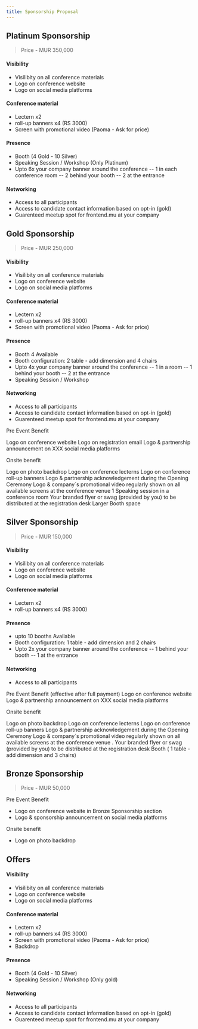 ```yaml
---
title: Sponsorship Proposal
---
```



## Platinum Sponsorship
> Price - MUR 350,000

#### Visibility 
- Visilibity on all conference materials
- Logo on conference website
- Logo on social media platforms

#### Conference material
- Lectern x2
- roll-up banners x4 (RS 3000)
- Screen with promotional video (Paoma - Ask for price)

#### Presence
- Booth (4 Gold - 10 Silver)
- Speaking Session / Workshop (Only Platinum)
- Upto 6x your company banner around the conference
-- 1 in each conference room
-- 2 behind your booth
-- 2 at the entrance

#### Networking
- Access to all participants
- Access to candidate contact information based on opt-in (gold)
- Guarenteed meetup spot for frontend.mu at your company

## Gold Sponsorship
> Price - MUR 250,000

#### Visibility 
- Visilibity on all conference materials
- Logo on conference website
- Logo on social media platforms

#### Conference material
- Lectern x2
- roll-up banners x4 (RS 3000)
- Screen with promotional video (Paoma - Ask for price)

#### Presence
- Booth 4 Available
- Booth configuration: 2 table - add dimension and 4 chairs
- Upto 4x your company banner around the conference
-- 1 in a room
-- 1 behind your booth
-- 2 at the entrance
- Speaking Session / Workshop

#### Networking
- Access to all participants
- Access to candidate contact information based on opt-in (gold)
- Guarenteed meetup spot for frontend.mu at your company

<!-- Old notes -->
Pre Event Benefit

Logo on conference website
Logo on registration email
Logo & partnership announcement on XXX social media platforms

Onsite benefit

Logo on photo backdrop
Logo on conference lecterns
Logo on conference roll-up banners
Logo & partnership acknowledgement during the Opening Ceremony
Logo & company´s promotional video regularly shown on all
available screens at the conference venue
1 Speaking session in a conference room
Your branded flyer or swag (provided by you) to be distributed at the registration desk
Larger Booth space 

## Silver Sponsorship
> Price - MUR 150,000

#### Visibility 
- Visilibity on all conference materials
- Logo on conference website
- Logo on social media platforms

#### Conference material
- Lectern x2
- roll-up banners x4 (RS 3000)

#### Presence
- upto 10 booths Available
- Booth configuration: 1 table - add dimension  and 2 chairs
- Upto 2x your company banner around the conference
-- 1 behind your booth
-- 1 at the entrance

#### Networking
- Access to all participants

Pre Event Benefit  (effective after full payment)
Logo on conference website 
Logo & partnership announcement on XXX social media platforms

Onsite benefit

Logo on photo backdrop
Logo on conference lecterns 
Logo on conference roll-up banners Logo & partnership acknowledgement during the Opening Ceremony Logo & company´s promotional video regularly shown on all available screens at the conference venue .
Your branded flyer or swag (provided by you) to be distributed at the registration desk
Booth ( 1 table - add dimension  and 3 chairs)


## Bronze Sponsorship
> Price - MUR 50,000

Pre Event Benefit 

- Logo on conference website in Bronze Sponsorship section
- Logo & sponsorship announcement on social media platforms 

Onsite benefit
- Logo on photo backdrop



## Offers

#### Visibility 
- Visilibity on all conference materials
- Logo on conference website
- Logo on social media platforms

#### Conference material
- Lectern x2
- roll-up banners x4 (RS 3000)
- Screen with promotional video (Paoma - Ask for price)
- Backdrop



#### Presence
- Booth (4 Gold - 10 Silver)
- Speaking Session / Workshop (Only gold)

#### Networking
- Access to all participants
- Access to candidate contact information based on opt-in (gold)
- Guarenteed meetup spot for frontend.mu at your company